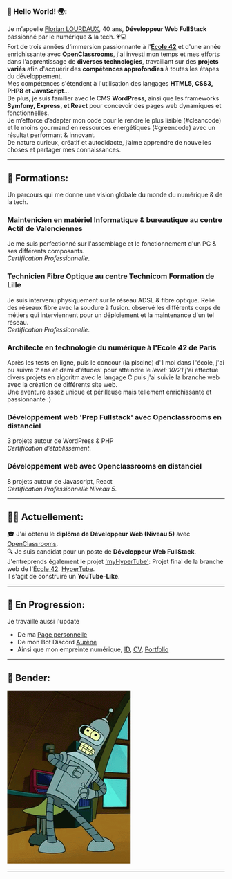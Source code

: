###		👋 Hello World! 🌍:  
Je m’appelle [Florian LOURDAUX](https://flourdau.github.io/flourdau), 40 ans, **Développeur Web FullStack** passionné par le numérique & la tech. 💗💻  
Fort de trois années d'immersion passionnante à l'**[École 42](https://42.fr/)** et d'une année enrichissante avec **[OpenClassrooms](https://openclassrooms.com/)**, j'ai investi mon temps et mes efforts dans l'apprentissage de **diverses technologies**, travaillant sur des **projets variés** afin d'acquérir des **compétences approfondies** à toutes les étapes du développement.  
Mes compétences s'étendent à l'utilisation des langages **HTML5, CSS3, PHP8 et JavaScript**...  
De plus, je suis familier avec le CMS **WordPress**, ainsi que les frameworks **Symfony, Express, et React** pour concevoir des pages web dynamiques et fonctionnelles.  
Je m’efforce d’adapter mon code pour le rendre le plus lisible (#cleancode) et le moins gourmand en ressources énergétiques (#greencode) avec un résultat performant & innovant.  
De nature curieux, créatif et autodidacte, j’aime apprendre de nouvelles choses et partager mes connaissances.  
___  

##     🔑 Formations:  
Un parcours qui me donne une vision globale du monde du numérique & de la tech.  
### **Maintenicien en matériel Informatique & bureautique** au centre Actif de Valenciennes  
Je me suis perfectionné sur l'assemblage et le fonctionnement d'un PC & ses différents composants.  
*Certification Professionnelle*.
### **Technicien Fibre Optique** au centre Technicom Formation de Lille  
Je suis intervenu physiquement sur le réseau ADSL & fibre optique. Relié des réseaux fibre avec la soudure à fusion. observé les différents corps de métiers qui interviennent pour un déploiement et la maintenance d'un tel réseau.  
*Certification Professionnelle*.  
### **Architecte en technologie du numérique** à l'Ecole 42 de Paris  
Après les tests en ligne, puis le concour (la piscine) d'1 moi dans l"école, j'ai pu suivre 2 ans et demi d'études! pour atteindre le *level: 10/21* j'ai effectué divers projets en algoritm avec le langage C puis j'ai suivie la branche web avec la création de différents site web.  
Une aventure assez unique et périlleuse mais tellement enrichissante et passionnante :)  
### **Développement web 'Prep Fullstack'** avec Openclassrooms en distanciel  
3 projets autour de WordPress & PHP  
*Certification d’établissement*.  
### **Développement web** avec Openclassrooms en distanciel  
8 projets autour de Javascript, React  
*Certification Professionnelle Niveau 5*.  
___  

##		👩‍💻 Actuellement:  
🎓 J'ai obtenu le **diplôme de Développeur Web (Niveau 5)** avec [OpenClassrooms](https://openclassrooms.com/).   
🔍 Je suis candidat pour un poste de **Développeur Web FullStack**.  
J'entreprends également le projet ['myHyperTube'](https://github.com/flourdau/myHyperTube/): Projet final de la branche web de l'[École 42](https://42.fr/): [HyperTube](https://github.com/flourdau/myHyperTube/blob/main/hypertube.fr.pdf).  
Il s'agit de construire un **YouTube-Like**.  
___  

##     🚧 En Progression:  
Je travaille aussi l'update  
- De ma [Page personnelle](https://github.com/flourdau/positive-link.net)
- De mon Bot Discord [Aurène](https://github.com/flourdau/aureneBotDiscord)
- Ainsi que mon empreinte numérique, [ID](https://flourdau.github.io/flourdau), [CV](https://flourdau.github.io/flourdau/curriculum), [Portfolio](https://flourdau.github.io/flourdau/portfolio)  
___  

##     🌟 Bender:  
![Bender](https://raw.githubusercontent.com/flourdau/flourdau/main/IMG/00.gif "Bender")
___  